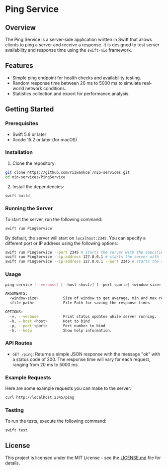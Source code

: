 # Ping Service

## Overview

The Ping Service is a server-side application written in Swift that allows clients to ping a server and receive a response. It is designed to test server availability and response time using the `swift-nio` framework.

## Features

- Simple ping endpoint for health checks and availability testing.
- Random response time between 20 ms to 5000 ms to simulate real-world network conditions.
- Statistics collection and export for performance analysis.

## Getting Started

### Prerequisites

- Swift 5.9 or later
- Xcode 15.2 or later (for macOS)

### Installation

1. Clone the repository:

```bash
git clone https://github.com/rizwankce`/nio-services.git
cd nio-services/PingService
```

2. Install the dependencies:

```bash
swift build
```

### Running the Server

To start the server, run the following command:

```bash
swift run PingService
```

By default, the server will start on `localhost:2345`. You can specify a different port or IP address using the following options:

```bash
swift run PingService --port 2345 # starts the server with the specified port
swift run PingService --ip-address 127.0.0.1 # starts the server with the specified IP address
swift run PingService --ip-address 127.0.0.1 --port 2345 # starts the server with the specified IP address and port
```

### Usage

```bash
ping-service [--verbose] [--host <host>] [--port <port>] <window-size> <file-path>

ARGUMENTS:
  <window-size>           Size of window to get average, min and max response times
  <file-path>             File Path for saving the response times

OPTIONS:
  -v, --verbose           Print status updates while server running.
  -h, --host <host>       Host to bind
  -p, --port <port>       Port number to bind
  -h, --help              Show help information.
```

### API Routes

- `GET /ping`: Returns a simple JSON response with the message "ok" with a status code of 200. The response time will vary for each request, ranging from 20 ms to 5000 ms.

### Example Requests

Here are some example requests you can make to the server:

```bash
curl http://localhost:2345/ping
```

### Testing

To run the tests, execute the following command:

```bash
swift test
```

## License

This project is licensed under the MIT License - see the [LICENSE.md](../LICENSE) file for details.

